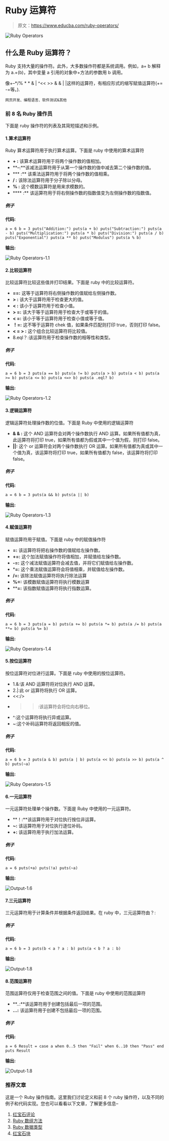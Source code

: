 # Ruby 运算符

> 原文：<https://www.educba.com/ruby-operators/>

![Ruby Operators](img/1a3066d44386504b12ec45673691af78.png)



## 什么是 Ruby 运算符？

Ruby 支持大量的操作符。此外，大多数操作符都是系统调用。例如，a+ b 解释为 a.+(b)，其中变量 a 引用的对象中+方法的参数用 b 调用。

像+–*/% * * & | ^<< >> & & | |这样的运算符，有相应形式的缩写赋值运算符(+= -=等。).

<small>网页开发、编程语言、软件测试&其他</small>

### 前 8 名 Ruby 操作员

下面是 ruby 操作符的列表及其简短描述和示例。

#### 1.算术运算符

Ruby 算术运算符用于执行算术运算。下面是 ruby 中使用的算术运算符

*   **+ :** 该算术运算符用于将两个操作数的值相加。
*   **–:**该减法运算符用于从第一个操作数的值中减去第二个操作数的值。
*   *** :** 该乘法运算符用于将两个操作数的值相乘。
*   **/ :** 该除法运算符用于分子除以分母。
*   **% :** 这个模数运算符是用来求模数的。
*   **** :** 该运算符用于将右侧操作数的指数值变为左侧操作数的指数值。

##### 例子

**代码:**

`a = 6
b = 3
puts("Addition:")
puts(a + b)
puts("Subtraction:")
puts(a - b)
puts("Multiplication:")
puts(a * b)
puts("Division:")
puts(a / b)
puts("Exponential")
puts(a ** b)
puts("Modulus")
puts(a % b)`

**输出:**

![Ruby Operators-1.1](img/cd4ec20018def1f308ee1b2ffa54ef8a.png "Ruby Operators-1.1")



#### 2.比较运算符

比较运算符比较这些值并打印结果。下面是 ruby 中的比较运算符。

*   **==:** 这等于运算符将右侧操作数的值赋给左侧操作数。
*   **> :** 该大于运算符用于检查更大的值。
*   **< :** 该小于运算符用于检查小值。
*   **> =:** 该大于等于运算符用于检查大于或等于的值。
*   **< =:** 该小于等于运算符用于检查小值或等于值。
*   **！=:** 这不等于运算符 chek 值，如果条件匹配则打印 true，否则打印 false。
*   **< = > :** 这个组合比较运算符将比较值。
*   8.eql？:该运算符用于检查操作数的相等性和类型。

##### 例子

**代码:**

`a = 6
b = 3
puts(a == b)
puts(a != b)
puts(a > b)
puts(a < b)
puts(a >= b)
puts(a <= b)
puts(a <=> b)
puts(a .eql? b)`

**输出:**

![Ruby Operators-1.2](img/71bf063cf3c452ff435d6ec18ce31b0a.png "Ruby Operators-1.2")



#### 3.逻辑运算符

逻辑运算符处理操作数的位值。下面是 Ruby 中使用的逻辑运算符

*   **& & :** 这个 AND 运算符会对两个操作数执行 AND 运算。如果所有值都为真，此运算符将打印 true，如果所有值都为假或其中一个值为假，则打印 false。
*   **||:** 这个 or 运算符会对两个操作数执行 OR 运算。如果所有值都为真或其中一个值为真，该运算符将打印 true，如果所有值都为 false，该运算符将打印 false。

##### 例子

**代码:**

`a = 6
b = 3
puts(a && b)
puts(a || b)`

**输出:**

![Ruby Operators-1.3](img/5b57b04471c42ab58c687b7b82bf7a01.png "Ruby Operators-1.3")



#### 4.赋值运算符

赋值运算符用于赋值。下面是 ruby 中的赋值操作符

*   **=:** 该运算符将把右操作数的值赋给左操作数。
*   **+=:** 这个加法赋值操作符将值相加，并赋值给左操作数。
*   **-=:** 这个减法赋值运算符会减去值，并将它们赋值给左操作数。
*   ***=:** 这个乘法赋值运算符会将值相乘，并赋值给左操作数。
*   **/=:** 该除法赋值运算符将执行除法运算
*   **%=:** 该模数赋值运算符将执行模数运算
*   ****=:** 该指数赋值运算符将执行指数运算。

##### 例子

**代码:**

`a = 6
b = 3
puts(a = b)
puts(a += b)
puts(a *= b)
puts(a /= b)
puts(a **= b)
puts(a %= b)`

**输出:**

![Ruby Operators-1.4](img/17ba4a83d9661cc673490473cff4f15c.png "Ruby Operators-1.4")



#### 5.按位运算符

按位运算符对位进行运算。下面是 ruby 中使用的按位运算符。

*   1.&:该 AND 运算符将对位执行 AND 运算。
*   2.|:此 or 运算符将执行 OR 运算。
*   <<:/>
*   >>:该运算符会将位向右移位。
*   ^:这个运算符将执行异或运算。
*   ~:这个补码运算符将返回相反的值。

##### 例子

**代码:**

`a = 6
b = 3
puts(a & b)
puts(a | b)
puts(a << b)
puts(a >> b)
puts(a ^ b)
puts(~a)`

**输出:**

![Ruby Operators-1.5](img/70d3dfbab49ee1506421737dd6ec36b8.png "Ruby Operators-1.5")



#### 6.一元运算符

一元运算符处理单个操作数。下面是 Ruby 中使用的一元运算符。

*   **！:**该运算符用于对位执行按位非运算。
*   **~:** 该运算符用于对位执行逐位补码。
*   **+:** 该运算符用于执行加法运算。

##### 例子

**代码:**

`a = 6
puts(+a)
puts(!a)
puts(~a)`

**输出:**

![Output-1.6](img/fed7f6f2bc55c4f09d3b63e06dfa760b.png "Output-1.6")



#### 7.三元运算符

三元运算符用于计算条件并根据条件返回结果。在 ruby 中，三元运算符由？:

##### 例子

**代码:**

`a = 6
b = 3
puts(b < a ? a : b)
puts(a < b ? a : b)`

**输出:**

![Output-1.8](img/58d0aa43b0997cbaad2b4f12c5464c34.png "Output-1.8")



#### 8.范围运算符

范围运算符仅用于检查范围之间的值。下面是 ruby 中使用的范围运算符

*   **..:**该运算符用于创建包括最后一项的范围。
*   **…:** 该运算符用于创建不包括最后一项的范围。

##### 例子

**代码:**

`a = 6
Result = case a
when 0..5 then "Fail"
when 6..10 then "Pass"
end
puts Result`

**输出:**

![Output-1.8](img/2555b37fa055ae9375ecdb2274f7b2a4.png "Output-1.8")



### 推荐文章

这是一个 Ruby 操作指南。这里我们讨论定义和前 8 个 ruby 操作符，以及不同的例子和代码实现。您也可以看看以下文章，了解更多信息–

1.  [红宝石评论](https://www.educba.com/ruby-comments/)
2.  [Ruby 数组方法](https://www.educba.com/ruby-array-methods/)
3.  [Ruby 数据类型](https://www.educba.com/ruby-data-types/)
4.  [红宝石块](https://www.educba.com/ruby-block/)





